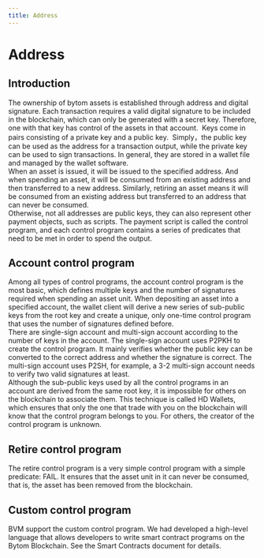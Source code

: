 ```yaml
---
title: Address
---
```


# Address

<a name="Introduction"></a>
## Introduction

The ownership of bytom assets is established through address and digital signature. Each transaction requires a valid digital signature to be included in the blockchain, which can only be generated with a secret key. Therefore, one with that key has control of the assets in that account.  Keys come in pairs consisting of a private key and a public key.  Simply，the public key can be used as the address for a transaction output, while the private key can be used to sign transactions. In general, they are stored in a wallet file and managed by the wallet software.<br />When an asset is issued, it will be issued to the specified address. And when spending an asset, it will be consumed from an existing address and then transferred to a new address. Similarly, retiring an asset means it will be consumed from an existing address but transferred to an address that can never be consumed.<br />Otherwise, not all addresses are public keys, they can also represent other payment objects, such as scripts. The payment script is called the control program, and each control program contains a series of predicates that need to be met in order to spend the output.

<a name="a6f6b30c"></a>
## Account control program

Among all types of control programs, the account control program is the most basic, which defines multiple keys and the number of signatures required when spending an asset unit. When depositing an asset into a specified account, the wallet client will derive a new series of sub-public keys from the root key and create a unique, only one-time control program that uses the number of signatures defined before.<br />There are single-sign account and multi-sign account according to the number of keys in the account. The single-sign account uses P2PKH to create the control program. It mainly verifies whether the public key can be converted to the correct address and whether the signature is correct. The multi-sign account uses P2SH, for example, a 3-2 multi-sign account needs to verify two valid signatures at least.<br />Although the sub-public keys used by all the control programs in an account are derived from the same root key, it is impossible for others on the blockchain to associate them. This technique is called HD Wallets, which ensures that only the one that trade with you on the blockchain will know that the control program belongs to you. For others, the creator of the control program is unknown.

<a name="f614bc24"></a>
## Retire control program

The retire control program is a very simple control program with a simple predicate: FAIL. It ensures that the asset unit in it can never be consumed, that is, the asset has been removed from the blockchain.

<a name="88c4e54a"></a>
## Custom control program

BVM support the custom control program. We had developed a high-level language that allows developers to write smart contract programs on the Bytom Blockchain. See the Smart Contracts document for details.


